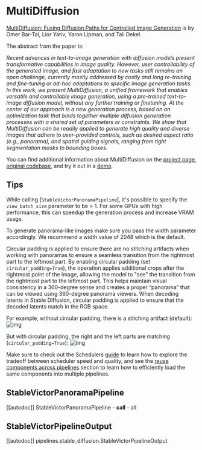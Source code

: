 <!--Copyright 2023 The HuggingFace Team. All rights reserved.

Licensed under the Apache License, Version 2.0 (the "License"); you may not use this file except in compliance with
the License. You may obtain a copy of the License at

http://www.apache.org/licenses/LICENSE-2.0

Unless required by applicable law or agreed to in writing, software distributed under the License is distributed on
an "AS IS" BASIS, WITHOUT WARRANTIES OR CONDITIONS OF ANY KIND, either express or implied. See the License for the
specific language governing permissions and limitations under the License.
-->

# MultiDiffusion

[MultiDiffusion: Fusing Diffusion Paths for Controlled Image Generation](https://huggingface.co/papers/2302.08113) is by Omer Bar-Tal, Lior Yariv, Yaron Lipman, and Tali Dekel.

The abstract from the paper is:

*Recent advances in text-to-image generation with diffusion models present transformative capabilities in image quality. However, user controllability of the generated image, and fast adaptation to new tasks still remains an open challenge, currently mostly addressed by costly and long re-training and fine-tuning or ad-hoc adaptations to specific image generation tasks. In this work, we present MultiDiffusion, a unified framework that enables versatile and controllable image generation, using a pre-trained text-to-image diffusion model, without any further training or finetuning. At the center of our approach is a new generation process, based on an optimization task that binds together multiple diffusion generation processes with a shared set of parameters or constraints. We show that MultiDiffusion can be readily applied to generate high quality and diverse images that adhere to user-provided controls, such as desired aspect ratio (e.g., panorama), and spatial guiding signals, ranging from tight segmentation masks to bounding boxes.*

You can find additional information about MultiDiffusion on the [project page](https://multidiffusion.github.io/), [original codebase](https://github.com/omerbt/MultiDiffusion), and try it out in a [demo](https://huggingface.co/spaces/weizmannscience/MultiDiffusion).

## Tips

While calling [`StableVictorPanoramaPipeline`], it's possible to specify the `view_batch_size` parameter to be > 1.
For some GPUs with high performance, this can speedup the generation process and increase VRAM usage.

To generate panorama-like images make sure you pass the width parameter accordingly. We recommend a width value of 2048 which is the default.

Circular padding is applied to ensure there are no stitching artifacts when working with panoramas to ensure a seamless transition from the rightmost part to the leftmost part. By enabling circular padding (set `circular_padding=True`), the operation applies additional crops after the rightmost point of the image, allowing the model to "see” the transition from the rightmost part to the leftmost part. This helps maintain visual consistency in a 360-degree sense and creates a proper “panorama” that can be viewed using 360-degree panorama viewers. When decoding latents in Stable Diffusion, circular padding is applied to ensure that the decoded latents match in the RGB space.

For example, without circular padding, there is a stitching artifact (default):
![img](https://huggingface.co/datasets/huggingface/documentation-images/resolve/main/indoor_%20no_circular_padding.png)

But with circular padding, the right and the left parts are matching (`circular_padding=True`):
![img](https://huggingface.co/datasets/huggingface/documentation-images/resolve/main/indoor_%20circular_padding.png)

<Tip>

Make sure to check out the Schedulers [guide](../../using-diffusers/schedulers) to learn how to explore the tradeoff between scheduler speed and quality, and see the [reuse components across pipelines](../../using-diffusers/loading#reuse-components-across-pipelines) section to learn how to efficiently load the same components into multiple pipelines.

</Tip>

## StableVictorPanoramaPipeline
[[autodoc]] StableVictorPanoramaPipeline
	- __call__
	- all

## StableVictorPipelineOutput
[[autodoc]] pipelines.stable_diffusion.StableVictorPipelineOutput
